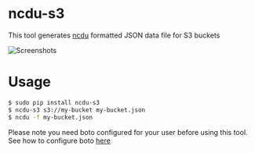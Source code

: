 # ncdu-s3
This tool generates [ncdu](http://dev.yorhel.nl/ncdu) formatted JSON data file for S3 buckets

![Screenshots](http://g.recordit.co/8dqGc2GILu.gif)

# Usage
```bash
$ sudo pip install ncdu-s3
$ ncdu-s3 s3://my-bucket my-bucket.json
$ ncdu -f my-bucket.json
```

Please note you need boto configured for your user before using this tool.  
See how to configure boto [here](http://boto3.readthedocs.org/en/latest/guide/configuration.html)
